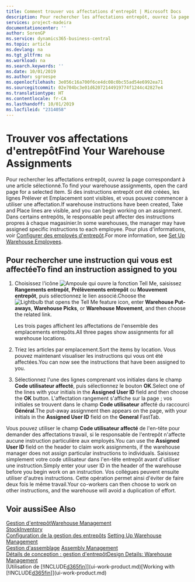 ```yaml
---
title: Comment trouver vos affectations d'entrepôt | Microsoft Docs
description: Pour rechercher les affectations entrepôt, ouvrez la page correspondant à une article sélectionné. Si des instructions entrepôt ont été créées, les lignes Prélever et Emplacement sont visibles, et vous pouvez commencer à utiliser une affectation. Dans certains entrepôts, le responsable peut affecter des instructions propres à chaque magasinier.
services: project-madeira
documentationcenter: ''
author: SorenGP
ms.service: dynamics365-business-central
ms.topic: article
ms.devlang: na
ms.tgt_pltfrm: na
ms.workload: na
ms.search.keywords: ''
ms.date: 10/01/2019
ms.author: sgroespe
ms.openlocfilehash: 3e056c16a700f6ce4dc08c0bc55ad54e6992ea71
ms.sourcegitcommit: 02e704bc3e01d62072144919774f1244c42827e4
ms.translationtype: HT
ms.contentlocale: fr-CA
ms.lasthandoff: 10/01/2019
ms.locfileid: "2314058"
---
```

# <a name="find-your-warehouse-assignments"></a><span data-ttu-id="5324f-105">Trouver vos affectations d'entrepôt</span><span class="sxs-lookup"><span data-stu-id="5324f-105">Find Your Warehouse Assignments</span></span>
<span data-ttu-id="5324f-106">Pour rechercher les affectations entrepôt, ouvrez la page correspondant à une article sélectionné.</span><span class="sxs-lookup"><span data-stu-id="5324f-106">To find your warehouse assignments, open the card page for a selected item.</span></span> <span data-ttu-id="5324f-107">Si des instructions entrepôt ont été créées, les lignes Prélever et Emplacement sont visibles, et vous pouvez commencer à utiliser une affectation.</span><span class="sxs-lookup"><span data-stu-id="5324f-107">If warehouse instructions have been created, Take and Place lines are visible, and you can begin working on an assignment.</span></span> <span data-ttu-id="5324f-108">Dans certains entrepôts, le responsable peut affecter des instructions propres à chaque magasinier.</span><span class="sxs-lookup"><span data-stu-id="5324f-108">In some warehouses, the manager may have assigned specific instructions to each employee.</span></span> <span data-ttu-id="5324f-109">Pour plus d'informations, voir [Configurer des employés d'entrepôt](warehouse-how-to-set-up-warehouse-employees.md).</span><span class="sxs-lookup"><span data-stu-id="5324f-109">For more information, see [Set Up Warehouse Employees](warehouse-how-to-set-up-warehouse-employees.md).</span></span>

## <a name="to-find-an-instruction-assigned-to-you"></a><span data-ttu-id="5324f-110">Pour rechercher une instruction qui vous est affectée</span><span class="sxs-lookup"><span data-stu-id="5324f-110">To find an instruction assigned to you</span></span>  
1.  <span data-ttu-id="5324f-111">Choisissez l'icône ![Ampoule qui ouvre la fonction Tell Me](media/ui-search/search_small.png "Dites-moi ce que vous voulez faire"), saisissez **Rangements entrepôt**, **Prélèvements entrepôt** ou **Mouvement entrepôt**, puis sélectionnez le lien associé.</span><span class="sxs-lookup"><span data-stu-id="5324f-111">Choose the ![Lightbulb that opens the Tell Me feature](media/ui-search/search_small.png "Tell me what you want to do") icon, enter **Warehouse Put-aways**, **Warehouse Picks**, or **Warehouse Movement**, and then choose the related link.</span></span>

    <span data-ttu-id="5324f-112">Les trois pages affichent les affectations de l'ensemble des emplacements entrepôts.</span><span class="sxs-lookup"><span data-stu-id="5324f-112">All three pages show assignments for all warehouse locations.</span></span>  

2. <span data-ttu-id="5324f-113">Triez les articles par emplacement.</span><span class="sxs-lookup"><span data-stu-id="5324f-113">Sort the items by location.</span></span> <span data-ttu-id="5324f-114">Vous pouvez maintenant visualiser les instructions qui vous ont été affectées.</span><span class="sxs-lookup"><span data-stu-id="5324f-114">You can now see the instructions that have been assigned to you.</span></span>  
3. <span data-ttu-id="5324f-115">Sélectionnez l'une des lignes comprenant vos initiales dans le champ **Code utilisateur affecté**, puis sélectionnez le bouton **OK**.</span><span class="sxs-lookup"><span data-stu-id="5324f-115">Select one of the lines with your initials in the **Assigned User ID** field and then choose the **OK** button.</span></span> <span data-ttu-id="5324f-116">L'affectation rangement s'affiche sur la page ; vos initiales se trouvent dans le champ **Code utilisateur** affecté du raccourci **Général**.</span><span class="sxs-lookup"><span data-stu-id="5324f-116">The put-away assignment then appears on the page, with your initials in the **Assigned User ID** field on the **General** FastTab.</span></span>  

<span data-ttu-id="5324f-117">Vous pouvez utiliser le champ **Code utilisateur affecté** de l'en-tête pour demander des affectations travail, si le responsable de l'entrepôt n'affecte aucune instruction particulière aux employés.</span><span class="sxs-lookup"><span data-stu-id="5324f-117">You can use the **Assigned User ID** field on the header to claim work assignments, if the warehouse manager does not assign particular instructions to individuals.</span></span> <span data-ttu-id="5324f-118">Saisissez simplement votre code utilisateur dans l'en-tête entrepôt avant d'utiliser une instruction.</span><span class="sxs-lookup"><span data-stu-id="5324f-118">Simply enter your user ID in the header of the warehouse before you begin work on an instruction.</span></span> <span data-ttu-id="5324f-119">Vos collègues peuvent ensuite utiliser d'autres instructions. Cette opération permet ainsi d'éviter de faire deux fois le même travail.</span><span class="sxs-lookup"><span data-stu-id="5324f-119">Your co-workers can then choose to work on other instructions, and the warehouse will avoid a duplication of effort.</span></span>  

## <a name="see-also"></a><span data-ttu-id="5324f-120">Voir aussi</span><span class="sxs-lookup"><span data-stu-id="5324f-120">See Also</span></span>  
[<span data-ttu-id="5324f-121">Gestion d'entrepôt</span><span class="sxs-lookup"><span data-stu-id="5324f-121">Warehouse Management</span></span>](warehouse-manage-warehouse.md)  
[<span data-ttu-id="5324f-122">Stock</span><span class="sxs-lookup"><span data-stu-id="5324f-122">Inventory</span></span>](inventory-manage-inventory.md)  
<span data-ttu-id="5324f-123">[Configuration de la gestion des entrepôts](warehouse-setup-warehouse.md)   </span><span class="sxs-lookup"><span data-stu-id="5324f-123">[Setting Up Warehouse Management](warehouse-setup-warehouse.md)   </span></span>  
<span data-ttu-id="5324f-124">[Gestion d'assemblage](assembly-assemble-items.md)  </span><span class="sxs-lookup"><span data-stu-id="5324f-124">[Assembly Management](assembly-assemble-items.md)  </span></span>  
[<span data-ttu-id="5324f-125">Détails de conception : gestion d'entrepôt</span><span class="sxs-lookup"><span data-stu-id="5324f-125">Design Details: Warehouse Management</span></span>](design-details-warehouse-management.md)  
<span data-ttu-id="5324f-126">[Utilisation de [!INCLUDE[d365fin](includes/d365fin_md.md)]](ui-work-product.md)</span><span class="sxs-lookup"><span data-stu-id="5324f-126">[Working with [!INCLUDE[d365fin](includes/d365fin_md.md)]](ui-work-product.md)</span></span> 
